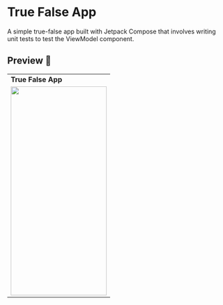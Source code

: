 # True False App
A simple true-false app built with Jetpack Compose that involves writing unit tests to test the ViewModel component.

## Preview 👀

 <table>
  <tr>
    <td> <b> True False App </b> </td>
  </tr>
 
  <tr>
  <td valign="top"><img src= https://github.com/emineinan/TrueFalseApp/assets/56589369/a6baec34-1e9a-4f5d-a9bb-5dcd3a0ef1ec height="480" width="220"<br>
  </tr>
 </table>


